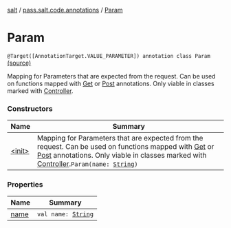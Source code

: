 [salt](../../index.md) / [pass.salt.code.annotations](../index.md) / [Param](./index.md)

# Param

`@Target([AnnotationTarget.VALUE_PARAMETER]) annotation class Param` [(source)](https://github.com/kurbaniec-tgm/salt/tree/master/code/annotations/AnnoController.kt#L34)

Mapping for Parameters that are expected from the request.
Can be used on functions mapped with [Get](../-get/index.md) or [Post](../-post/index.md) annotations.
Only viable in classes marked with [Controller](../-controller/index.md).

### Constructors

| Name | Summary |
|---|---|
| [&lt;init&gt;](-init-.md) | Mapping for Parameters that are expected from the request. Can be used on functions mapped with [Get](../-get/index.md) or [Post](../-post/index.md) annotations. Only viable in classes marked with [Controller](../-controller/index.md).`Param(name: `[`String`](https://kotlinlang.org/api/latest/jvm/stdlib/kotlin/-string/index.html)`)` |

### Properties

| Name | Summary |
|---|---|
| [name](name.md) | `val name: `[`String`](https://kotlinlang.org/api/latest/jvm/stdlib/kotlin/-string/index.html) |
